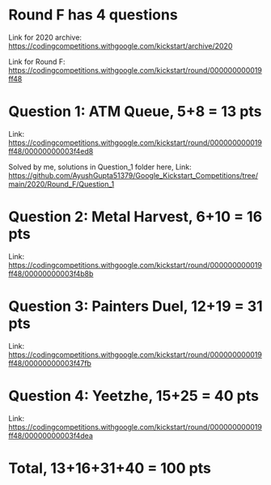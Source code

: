 # Round F has 4 questions

Link for 2020 archive: https://codingcompetitions.withgoogle.com/kickstart/archive/2020

Link for Round F: https://codingcompetitions.withgoogle.com/kickstart/round/000000000019ff48

# Question 1: ATM Queue, 5+8 = 13 pts

Link: https://codingcompetitions.withgoogle.com/kickstart/round/000000000019ff48/00000000003f4ed8

Solved by me, solutions in Question_1 folder here,
Link: https://github.com/AyushGupta51379/Google_Kickstart_Competitions/tree/main/2020/Round_F/Question_1

# Question 2: Metal Harvest, 6+10 = 16 pts

Link: https://codingcompetitions.withgoogle.com/kickstart/round/000000000019ff48/00000000003f4b8b

# Question 3: Painters Duel, 12+19 = 31 pts

Link: https://codingcompetitions.withgoogle.com/kickstart/round/000000000019ff48/00000000003f47fb

# Question 4: Yeetzhe, 15+25 = 40 pts

Link: https://codingcompetitions.withgoogle.com/kickstart/round/000000000019ff48/00000000003f4dea

# Total, 13+16+31+40 = 100 pts

